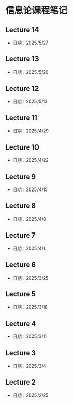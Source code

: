 # 信息论课程笔记

## Lecture 14
- 日期：2025/5/27

## Lecture 13 
- 日期：2025/5/20

## Lecture 12
- 日期：2025/5/13

## Lecture 11
- 日期：2025/4/29

## Lecture 10
- 日期：2025/4/22

## Lecture 9
- 日期：2025/4/15

## Lecture 8
- 日期：2025/4/8

## Lecture 7
- 日期：2025/4/1

## Lecture 6
- 日期：2025/3/25

## Lecture 5
- 日期：2025/3/18

## Lecture 4
- 日期：2025/3/11

## Lecture 3
- 日期：2025/3/4

## Lecture 2
- 日期：2025/2/25
